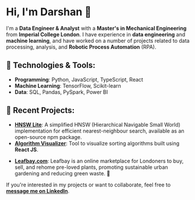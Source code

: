 # Hi, I'm Darshan 👋

I'm a **Data Engineer & Analyst** with a **Master's in Mechanical Engineering** from **Imperial College London**. I have experience in **data engineering** and **machine learning**, and have worked on a number of projects related to data processing, analysis, and **Robotic Process Automation** (RPA).


## 🔧 **Technologies & Tools**:
- **Programming**: Python, JavaScript, TypeScript, React
- **Machine Learning**: TensorFlow, Scikit-learn
- **Data**: SQL, Pandas, PySpark, Power BI

## 🌱 **Recent Projects**:
- **[HNSW Lite](https://github.com/darshandesai1095/hnsw_lite)**: A simplified HNSW (Hierarchical Navigable Small World) implementation for efficient nearest-neighbour search, available as an open-source npm package.
- **[Algorithm Visualizer](https://classy-cheesecake-233ae7.netlify.app/)**: Tool to visualize sorting algorithms built using **React JS**.
<!--
- **[Graph Creator](https://gentle-chimera-e87178.netlify.app/)**: A graph creator inspired by **ChartBlocks**, built with **React JS**.
-->
- **[Leafbay.com](https://www.leafbay.co)**: Leafbay is an online marketplace for Londoners to buy, sell, and rehome pre-loved plants, promoting sustainable urban gardening and reducing green waste. 🌿
  
If you're interested in my projects or want to collaborate, feel free to **[message me on LinkedIn](https://www.linkedin.com/in/darshandesai95)**.
